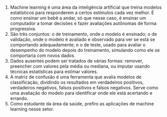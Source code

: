 1. Machine learning é uma área da inteligência artificial que treina modelos estatísticos para responderem a certos estímulos cada vez melhor. É como ensinar um bebê a andar, só que nesse caso, é ensinar um computador a tomar decisões e fazer avaliações autônomas de forma progressiva.
2. São três conjuntos: o de treinamento, onde o modelo é ensinado; o de validação, onde o modelo é avaliado e observado para ver se está se comportando adequadamente; e o de teste, usado para avaliar o desempenho do modelo depois do treinamento, simulando como ele se comportaria com novos dados.
3. Dados ausentes podem ser tratados de várias formas: remover, preencher com valores pela média ou mediana, ou imputar usando técnicas estatísticas para estimar valores.
4. A matriz de confusão é uma ferramenta que avalia modelos de classificação, dividindo os resultados em verdadeiros positivos, verdadeiros negativos, falsos positivos e falsos negativos. Serve como uma avaliação do modelo para identificar onde ele está acertando e errando.
5. Como estudante da área da saúde, prefiro as aplicações de machine learning nesse setor.
